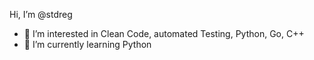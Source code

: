 Hi, I’m @stdreg

- 👀 I’m interested in Clean Code, automated Testing, Python, Go, C++
- 🌱 I’m currently learning Python 

